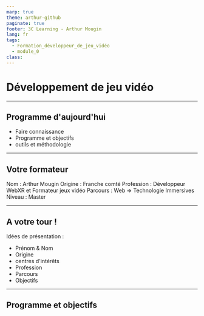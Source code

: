 ```yaml
---
marp: true
theme: arthur-github
paginate: true
footer: 3C Learning - Arthur Mougin
lang: fr
tags:
  - Formation_développeur_de_jeu_vidéo
  - module_0
class:
---
```

# Développement de jeu vidéo
<!-- 
_paginate: false 
_class: lead
-->

---
## Programme d'aujourd'hui
- Faire connaissance
- Programme et objectifs
- outils et méthodologie

---
## Votre formateur
Nom : Arthur Mougin
Origine : Franche comté
Profession : Développeur WebXR et Formateur jeux vidéo
Parcours : Web => Technologie Immersives
Niveau : Master
<!-- 
Parcours : 
  - Web (DUT MMI)
  - Découverte du WebVR / WebXR en 2018
  - Licence d'informatique
  - Master en Management des technologies interactives 3D à l'ENSAM (2 ans de formation à Unity)
  - 2 ans travailler sur des plateformes 3D sociales pour le Web
  - 1 an de freelance en développement d'expériences web et de mentorat 
  -->

---
## A votre tour !
Idées de présentation :
- Prénom & Nom
- Origine
- centres d'intérêts
- Profession
- Parcours
- Objectifs

---

## Programme et objectifs